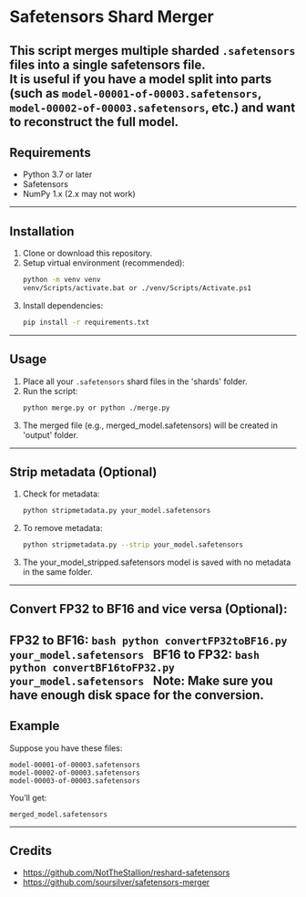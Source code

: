 # Safetensors Shard Merger
This script merges multiple sharded `.safetensors` files into a single safetensors file.  
It is useful if you have a model split into parts (such as `model-00001-of-00003.safetensors`, `model-00002-of-00003.safetensors`, etc.) and want to reconstruct the full model.
---

## Requirements
- Python 3.7 or later
- Safetensors
- NumPy 1.x (2.x may not work)
---

## Installation
1. Clone or download this repository.
2. Setup virtual environment (recommended):
    ```bash
   python -m venv venv
   venv/Scripts/activate.bat or ./venv/Scripts/Activate.ps1
   ```
2. Install dependencies:
   ```bash
   pip install -r requirements.txt
   ```
---

## Usage
1. Place all your `.safetensors` shard files in the 'shards' folder.
2. Run the script:
    ```bash
    python merge.py or python ./merge.py
    ```
3. The merged file (e.g., merged_model.safetensors) will be created in 'output' folder.
---

## Strip metadata (Optional)
1. Check for metadata:
    ```bash
    python stripmetadata.py your_model.safetensors
    ```
2. To remove metadata:
    ```bash
    python stripmetadata.py --strip your_model.safetensors
    ```
3. The your_model_stripped.safetensors model is saved with no metadata in the same folder.
---

## Convert FP32 to BF16 and vice versa (Optional):
FP32 to BF16:
    ```bash
    python convertFP32toBF16.py your_model.safetensors
    ```
BF16 to FP32:
    ```bash
    python convertBF16toFP32.py your_model.safetensors
    ```
Note:
Make sure you have enough disk space for the conversion.
---

## Example
Suppose you have these files:
```
model-00001-of-00003.safetensors
model-00002-of-00003.safetensors
model-00003-of-00003.safetensors
```
You’ll get:
```
merged_model.safetensors
```
---

## Credits
- https://github.com/NotTheStallion/reshard-safetensors
- https://github.com/soursilver/safetensors-merger
